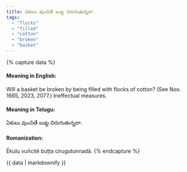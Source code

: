 ```yaml
---
title: ఏకులు వుంచితే బుట్ట చిరుగుతున్నదా.
tags:
  - "flocks"
  - "filled"
  - "cotton"
  - "broken"
  - "basket"
---
```


{% capture data %}
#### Meaning in English:
Will a basket be broken by being filled with flocks of cotton?
(See Nos. 1665, 2023, 2077.)
Ineffectual measures.

#### Meaning in Telugu:
ఏకులు వుంచితే బుట్ట చిరుగుతున్నదా.

#### Romanization:
Ēkulu vun̄citē buṭṭa cirugutunnadā.
{% endcapture %}

{{ data | markdownify }}

